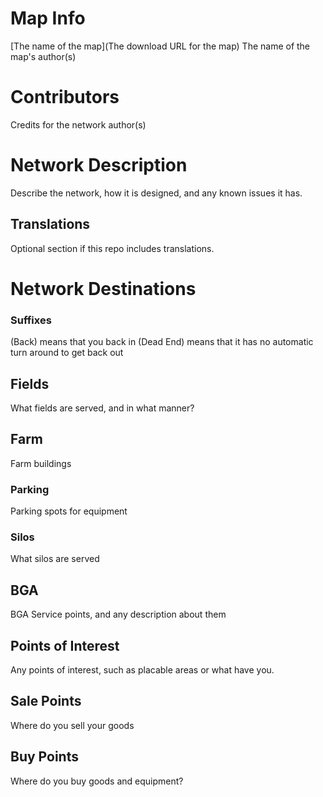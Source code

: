 # Map Info
[The name of the map](The download URL for the map)
The name of the map's author(s)

# Contributors
Credits for the network author(s)

# Network Description
Describe the network, how it is designed, and any known issues it has.

## Translations
Optional section if this repo includes translations.

# Network Destinations
### Suffixes
(Back) means that you back in
(Dead End) means that it has no automatic turn around to get back out

## Fields
What fields are served, and in what manner?

## Farm
Farm buildings

### Parking
Parking spots for equipment

### Silos
What silos are served

## BGA
BGA Service points, and any description about them

## Points of Interest
Any points of interest, such as placable areas or what have you.

## Sale Points
Where do you sell your goods

## Buy Points
Where do you buy goods and equipment?